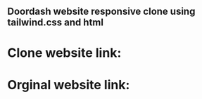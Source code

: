 ## Doordash website responsive clone using tailwind.css and html

# Clone website link: 

# Orginal website link: